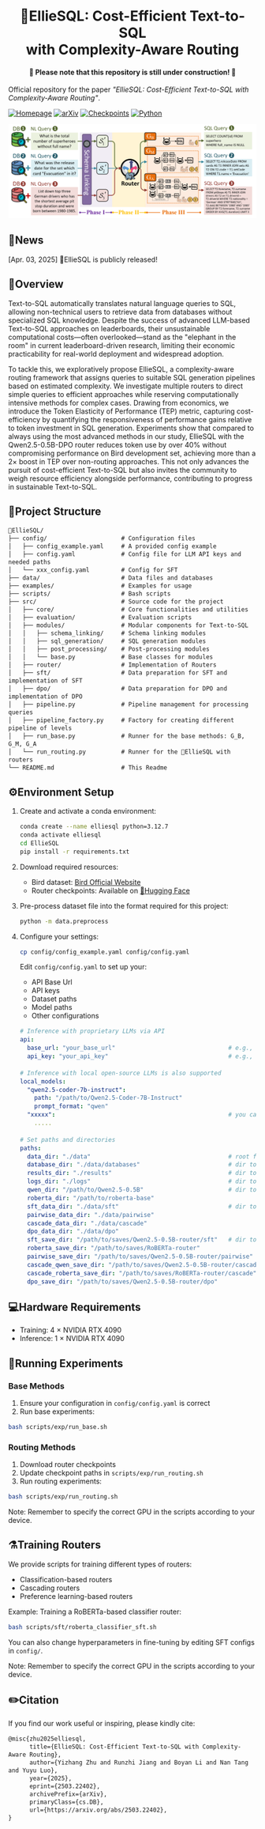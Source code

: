 <h1 align="center">🐘EllieSQL: Cost-Efficient Text-to-SQL <br> with Complexity-Aware Routing</h1>
<h4 align="center">🚧 Please note that this repository is still under construction! 🚧</h4>

Official repository for the paper *"EllieSQL: Cost-Efficient Text-to-SQL with Complexity-Aware Routing"*.

[![Homepage](https://img.shields.io/badge/🏠-Homepage-blue)](https://elliesql.github.io/)
[![arXiv](https://img.shields.io/badge/arXiv-2503.22402-<COLOR>.svg)](https://arxiv.org/abs/2503.22402)
[![Checkpoints](https://img.shields.io/badge/🤗-Checkpoints-orange)](https://huggingface.co/derrickzhu/EllieSQL_Router_Checkpoints)
[![Python](https://img.shields.io/badge/Python-3.12.7-3776AB.svg?style=flat)](https://www.python.org/downloads/release/python-3127/)

![teaser](asserts/teaser.png)

## 📢News

[Apr. 03, 2025] 🐘EllieSQL is publicly released!

## 📖Overview

Text-to-SQL automatically translates natural language queries to SQL, allowing non-technical users to retrieve data from databases without specialized SQL knowledge. Despite the success of advanced LLM-based Text-to-SQL approaches on leaderboards, their unsustainable computational costs—often overlooked—stand as the "elephant in the room" in current leaderboard-driven research, limiting their economic practicability for real-world deployment and widespread adoption. 

To tackle this, we exploratively propose EllieSQL, a complexity-aware routing framework that assigns queries to suitable SQL generation pipelines based on estimated complexity. We investigate multiple routers to direct simple queries to efficient approaches while reserving computationally intensive methods for complex cases. Drawing from economics, we introduce the Token Elasticity of Performance (TEP) metric, capturing cost-efficiency by quantifying the responsiveness of performance gains relative to token investment in SQL generation. Experiments show that compared to always using the most advanced methods in our study, EllieSQL with the Qwen2.5-0.5B-DPO router reduces token use by over 40% without compromising performance on Bird development set, achieving more than a 2× boost in TEP over non-routing approaches. This not only advances the pursuit of cost-efficient Text-to-SQL but also invites the community to weigh resource efficiency alongside performance, contributing to progress in sustainable Text-to-SQL.


## 📂Project Structure

```
🐘EllieSQL/
├── config/                     # Configuration files
│   ├── config_example.yaml     # A provided config example
│   ├── config.yaml             # Config file for LLM API keys and needed paths
│   └── xxx_config.yaml         # Config for SFT
├── data/                       # Data files and databases
├── examples/                   # Examples for usage
├── scripts/                    # Bash scripts
├── src/                        # Source code for the project
│   ├── core/                   # Core functionalities and utilities
│   ├── evaluation/             # Evaluation scripts
│   ├── modules/                # Modular components for Text-to-SQL
│   │   ├── schema_linking/     # Schema linking modules
│   │   ├── sql_generation/     # SQL generation modules
│   │   ├── post_processing/    # Post-processing modules
│   │   └── base.py             # Base classes for modules
│   ├── router/                 # Implementation of Routers
│   ├── sft/                    # Data preparation for SFT and implementation of SFT
│   ├── dpo/                    # Data preparation for DPO and implementation of DPO
│   ├── pipeline.py             # Pipeline management for processing queries
│   ├── pipeline_factory.py     # Factory for creating different pipeline of levels
│   ├── run_base.py             # Runner for the base methods: G_B, G_M, G_A
│   └── run_routing.py          # Runner for the 🐘EllieSQL with routers
└── README.md                   # This Readme
```

## ⚙Environment Setup

1. Create and activate a conda environment:

   ```bash
   conda create --name elliesql python=3.12.7
   conda activate elliesql
   cd EllieSQL
   pip install -r requirements.txt
   ```

2. Download required resources:

   - Bird dataset: [Bird Official Website](https://bird-bench.github.io/)
   - Router checkpoints: Available on [🤗Hugging Face](https://huggingface.co/derrickzhu/EllieSQL_Router_Checkpoints)

3. Pre-process dataset file into the format required for this project:

   ```bash
   python -m data.preprocess
   ```

4. Configure your settings:

   ```bash
   cp config/config_example.yaml config/config.yaml
   ```

   Edit `config/config.yaml` to set up your:

   - API Base Url
   - API keys
   - Dataset paths
   - Model paths
   - Other configurations

   ```yaml
   # Inference with proprietary LLMs via API
   api:
     base_url: "your_base_url"                                # e.g., "https://api.openai.com/v1"
     api_key: "your_api_key"                                  # e.g., "sk-xxxxxxxxxxxxxxxxxxxxxx"
   
   # Inference with local open-source LLMs is also supported
   local_models:
     "qwen2.5-coder-7b-instruct":
       path: "/path/to/Qwen2.5-Coder-7B-Instruct"
       prompt_format: "qwen"
     "xxxxx":                                                 # you can also add new models
       .....
   
   # Set paths and directories
   paths:
     data_dir: "./data"                                       # root for data file
     database_dir: "./data/databases"                         # dir to databases in Bird
     results_dir: "./results"                                 # dir to store results
     logs_dir: "./logs"                                       # dir to store logs
     qwen_dir: "/path/to/Qwen2.5-0.5B"                        # dir to base model to train routers
     roberta_dir: "/path/to/roberta-base"
     sft_data_dir: "./data/sft"                               # dir to prepared data to fine-tune routers
     pairwise_data_dir: "./data/pairwise"
     cascade_data_dir: "./data/cascade"
     dpo_data_dir: "./data/dpo"
     sft_save_dir: "/path/to/saves/Qwen2.5-0.5B-router/sft"   # dir to saved weights after fine-tuning
     roberta_save_dir: "/path/to/saves/RoBERTa-router"
     pairwise_save_dir: "/path/to/saves/Qwen2.5-0.5B-router/pairwise"
     cascade_qwen_save_dir: "/path/to/saves/Qwen2.5-0.5B-router/cascade"
     cascade_roberta_save_dir: "/path/to/saves/RoBERTa-router/cascade"
     dpo_save_dir: "/path/to/saves/Qwen2.5-0.5B-router/dpo"
   ```

## 💻Hardware Requirements

- Training: 4 × NVIDIA RTX 4090
- Inference: 1 × NVIDIA RTX 4090

## 🧪Running Experiments

### Base Methods

1. Ensure your configuration in `config/config.yaml` is correct
2. Run base experiments:

```bash
bash scripts/exp/run_base.sh
```

### Routing Methods

1. Download router checkpoints
2. Update checkpoint paths in `scripts/exp/run_routing.sh`
3. Run routing experiments:

```bash
bash scripts/exp/run_routing.sh
```

Note: Remember to specify the correct GPU in the scripts according to your device.

## ⚗️Training Routers

We provide scripts for training different types of routers:

- Classification-based routers
- Cascading routers
- Preference learning-based routers

Example: Training a RoBERTa-based classifier router:

```bash
bash scripts/sft/roberta_classifier_sft.sh
```

You can also change hyperparameters in fine-tuning by editing SFT configs in  `config/`.

Note: Remember to specify the correct GPU in the scripts according to your device.

## ✏️Citation

If you find our work useful or inspiring, please kindly cite:

```
@misc{zhu2025elliesql,
      title={EllieSQL: Cost-Efficient Text-to-SQL with Complexity-Aware Routing}, 
      author={Yizhang Zhu and Runzhi Jiang and Boyan Li and Nan Tang and Yuyu Luo},
      year={2025},
      eprint={2503.22402},
      archivePrefix={arXiv},
      primaryClass={cs.DB},
      url={https://arxiv.org/abs/2503.22402}, 
}
```
